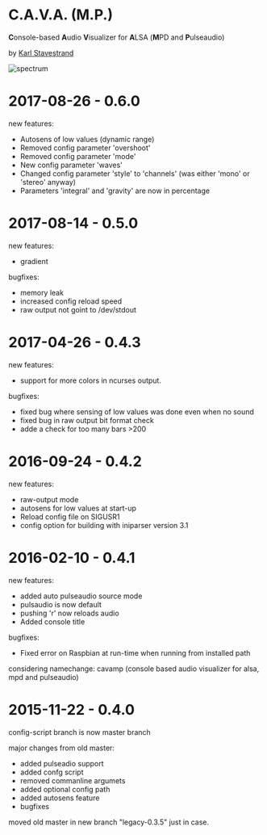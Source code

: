 C.A.V.A. (M.P.)
====================

**C**onsole-based **A**udio **V**isualizer for **A**LSA (**M**PD and **P**ulseaudio)

by [Karl Stavestrand](mailto:karl@stavestrand.no)

![spectrum](https://raw.githubusercontent.com/karlstav/cava/gh-pages/cava_rainbow.gif "spectrum")

# 2017-08-26 - 0.6.0
new features:

* Autosens of low values (dynamic range)
* Removed config parameter 'overshoot'
* Removed config parameter 'mode'
* New config parameter 'waves'
* Changed config parameter 'style' to 'channels' (was either 'mono' or 'stereo' anyway)
* Parameters 'integral' and 'gravity' are now in percentage

# 2017-08-14 - 0.5.0
new features:

* gradient

bugfixes:

* memory leak
* increased config reload speed
* raw output not goint to /dev/stdout

# 2017-04-26 - 0.4.3
new features:

* support for more colors in ncurses output.

bugfixes:

* fixed bug where sensing of low values was done even when no sound
* fixed bug in raw output bit format check
* adde a check for too many bars >200

# 2016-09-24 - 0.4.2
new features:

* raw-output mode
* autosens for low values at start-up
* Reload config file on SIGUSR1
* config option for building with iniparser version 3.1

# 2016-02-10 - 0.4.1
new features:

* added auto pulseaudio source mode
* pulsaudio is now default
* pushing 'r' now reloads audio
* Added console title

bugfixes:

* Fixed error on Raspbian at run-time when running from installed path

considering namechange: cavamp (console based audio visualizer for alsa, mpd and pulseaudio)

# 2015-11-22 - 0.4.0
config-script branch is now master branch

major changes from old master:
* added pulseadio support
* added confg script
* removed commanline argumets
* added optional config path
* added autosens feature
* bugfixes

moved old master in new branch "legacy-0.3.5" just in case.
